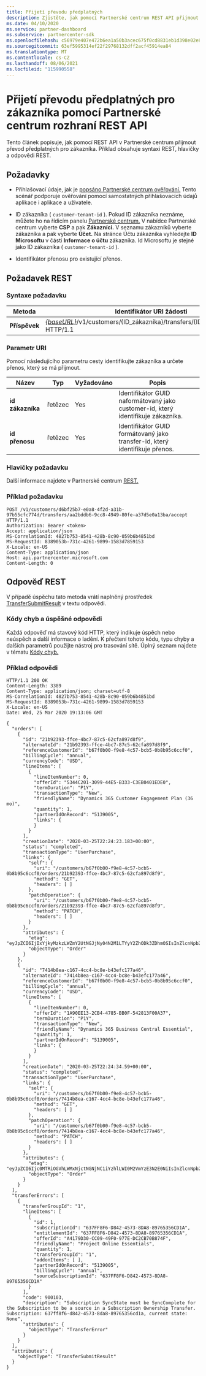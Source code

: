 ```yaml
---
title: Přijetí převodu předplatných
description: Zjistěte, jak pomocí Partnerské centrum REST API přijmout převod předplatných pro zákazníka. Zahrnuje syntaxi požadavku REST, hlavičky a odpovědi REST.
ms.date: 04/10/2020
ms.service: partner-dashboard
ms.subservice: partnercenter-sdk
ms.openlocfilehash: c56979e407e472b6ea1a50b3acec675f0cd8831eb1d398e02e81518286b5a250
ms.sourcegitcommit: 63ef5995314ef22f29768132dff2acf45914ea84
ms.translationtype: MT
ms.contentlocale: cs-CZ
ms.lasthandoff: 08/06/2021
ms.locfileid: "115990558"
---
```

# <a name="accept-a-transfer-of-subscriptions-for-a-customer-using-partner-center-rest-apis"></a>Přijetí převodu předplatných pro zákazníka pomocí Partnerské centrum rozhraní REST API

Tento článek popisuje, jak pomocí REST API v Partnerské centrum přijmout převod předplatných pro zákazníka. Příklad obsahuje syntaxi REST, hlavičky a odpovědi REST.

## <a name="prerequisites"></a>Požadavky

- Přihlašovací údaje, jak je [popsáno Partnerské centrum ověřování.](partner-center-authentication.md) Tento scénář podporuje ověřování pomocí samostatných přihlašovacích údajů aplikace i aplikace a uživatele.

- ID zákazníka ( `customer-tenant-id` ). Pokud ID zákazníka neznáme, můžete ho na řídicím panelu [Partnerské centrum.](https://partner.microsoft.com/dashboard) V nabídce Partnerské centrum vyberte **CSP** a pak **Zákazníci.** V seznamu zákazníků vyberte zákazníka a pak vyberte **Účet.** Na stránce Účtu zákazníka vyhledejte **ID Microsoftu** v části **Informace o účtu** zákazníka. Id Microsoftu je stejné jako ID zákazníka ( `customer-tenant-id` ).

- Identifikátor přenosu pro existující přenos.

## <a name="rest-request"></a>Požadavek REST

### <a name="request-syntax"></a>Syntaxe požadavku

| Metoda   | Identifikátor URI žádosti                                                                                                 |
|----------|-------------------------------------------------------------------------------------------------------------|
| **Příspěvek** | [*{baseURL}*](partner-center-rest-urls.md)/v1/customers/{ID_zákazníka}/transfers/{ID_přenosu}/přijmout HTTP/1.1                    |

### <a name="uri-parameter"></a>Parametr URI

Pomocí následujícího parametru cesty identifikujte zákazníka a určete přenos, který se má přijmout.

| Název            | Typ     | Vyžadováno | Popis                                                            |
|-----------------|----------|----------|------------------------------------------------------------------------|
| **id zákazníka** | řetězec   | Yes      | Identifikátor GUID naformátovaný jako customer-id, který identifikuje zákazníka.             |
| **id přenosu** | řetězec   | Yes      | Identifikátor GUID formátovaný jako transfer-id, který identifikuje přenos.             |

### <a name="request-headers"></a>Hlavičky požadavku

Další informace najdete v Partnerské centrum [REST.](headers.md)

### <a name="request-example"></a>Příklad požadavku

```http
POST /v1/customers/d6bf25b7-e0a8-4f2d-a31b-97b55cfc774d/transfers/aa2bddb6-9cc8-4949-80fe-a37d5e0a13ba/accept HTTP/1.1
Authorization: Bearer <token>
Accept: application/json
MS-CorrelationId: 4827b753-8541-428b-8c90-059b6b4851bd
MS-RequestId: 8389053b-731c-4261-9899-1583d7859153
X-Locale: en-US
Content-Type: application/json
Host: api.partnercenter.microsoft.com
Content-Length: 0

```

## <a name="rest-response"></a>Odpověď REST

V případě úspěchu tato metoda vrátí naplněný prostředek [TransferSubmitResult](transfer-entity-resources.md#transfersubmitresult) v textu odpovědi.

### <a name="response-success-and-error-codes"></a>Kódy chyb a úspěšné odpovědi

Každá odpověď má stavový kód HTTP, který indikuje úspěch nebo neúspěch a další informace o ladění. K přečtení tohoto kódu, typu chyby a dalších parametrů použijte nástroj pro trasování sítě. Úplný seznam najdete v tématu [Kódy chyb.](error-codes.md)

### <a name="response-example"></a>Příklad odpovědi

```http
HTTP/1.1 200 OK
Content-Length: 3389
Content-Type: application/json; charset=utf-8
MS-CorrelationId: 4827b753-8541-428b-8c90-059b6b4851bd
MS-RequestId: 8389053b-731c-4261-9899-1583d7859153
X-Locale: en-US
Date: Wed, 25 Mar 2020 19:13:06 GMT

{
  "orders": [
    {
      "id": "21b92393-ffce-4bc7-87c5-62cfa897d8f9",
      "alternateId": "21b92393-ffce-4bc7-87c5-62cfa897d8f9",
      "referenceCustomerId": "b67f0b00-f9e8-4c57-bcb5-0b8b95c6ccf0",
      "billingCycle": "annual",
      "currencyCode": "USD",
      "lineItems": [
        {
          "lineItemNumber": 0,
          "offerId": "5344C201-3099-44E5-B333-C3EB0401EDE0",
          "termDuration": "P1Y",
          "transactionType": "New",
          "friendlyName": "Dynamics 365 Customer Engagement Plan (36 mo)",
          "quantity": 1,
          "partnerIdOnRecord": "5139005",
          "links": {
          }
        }
      ],
      "creationDate": "2020-03-25T22:24:23.183+00:00",
      "status": "completed",
      "transactionType": "UserPurchase",
      "links": {
        "self": {
          "uri": "/customers/b67f0b00-f9e8-4c57-bcb5-0b8b95c6ccf0/orders/21b92393-ffce-4bc7-87c5-62cfa897d8f9",
          "method": "GET",
          "headers": [ ]
        },
        "patchOperation": {
          "uri": "/customers/b67f0b00-f9e8-4c57-bcb5-0b8b95c6ccf0/orders/21b92393-ffce-4bc7-87c5-62cfa897d8f9",
          "method": "PATCH",
          "headers": [ ]
        }
      },
      "attributes": {
        "etag": "eyJpZCI6IjIxYjkyMzkzLWZmY2UtNGJjNy04N2M1LTYyY2ZhODk3ZDhmOSIsInZlcnNpb24iOjF9",
        "objectType": "Order"
      }
    },
    {
      "id": "7414b8ea-c167-4cc4-bc8e-b43efc177a46",
      "alternateId": "7414b8ea-c167-4cc4-bc8e-b43efc177a46",
      "referenceCustomerId": "b67f0b00-f9e8-4c57-bcb5-0b8b95c6ccf0",
      "billingCycle": "annual",
      "currencyCode": "USD",
      "lineItems": [
        {
          "lineItemNumber": 0,
          "offerId": "1A90EE13-2CB4-4785-BB0F-542813F00A37",
          "termDuration": "P1Y",
          "transactionType": "New",
          "friendlyName": "Dynamics 365 Business Central Essential",
          "quantity": 1,
          "partnerIdOnRecord": "5139005",
          "links": {
          }
        }
      ],
      "creationDate": "2020-03-25T22:24:34.59+00:00",
      "status": "completed",
      "transactionType": "UserPurchase",
      "links": {
        "self": {
          "uri": "/customers/b67f0b00-f9e8-4c57-bcb5-0b8b95c6ccf0/orders/7414b8ea-c167-4cc4-bc8e-b43efc177a46",
          "method": "GET",
          "headers": [ ]
        },
        "patchOperation": {
          "uri": "/customers/b67f0b00-f9e8-4c57-bcb5-0b8b95c6ccf0/orders/7414b8ea-c167-4cc4-bc8e-b43efc177a46",
          "method": "PATCH",
          "headers": [ ]
        }
      },
      "attributes": {
        "etag": "eyJpZCI6Ijc0MTRiOGVhLWMxNjctNGNjNC1iYzhlLWI0M2VmYzE3N2E0NiIsInZlcnNpb24iOjF9",
        "objectType": "Order"
      }
    }
  ],
  "transferErrors": [
    {
      "transferGroupId": "1",
      "lineItems": [
        {
          "id": 1,
          "subscriptionId": "637FF8F6-D842-4573-8DA8-89765356CD1A",
          "entitlementId": "637FF8F6-D842-4573-8DA8-89765356CD1A",
          "offerId": "A4179D30-CC09-49F0-977E-DC2CB70B874F",
          "friendlyName": "Project Online Essentials",
          "quantity": 1,
          "transferGroupId": "1",
          "addonItems": [ ],
          "partnerIdOnRecord": "5139005",
          "billingCycle": "annual",
          "sourceSubscriptionId": "637FF8F6-D842-4573-8DA8-89765356CD1A"
        }
      ],
      "code": 900103,
      "description": "Subscription SyncState must be SyncComplete for the Subscription to be a source in a Subscription Ownership Transfer. Subscription: 637ff8f6-d842-4573-8da8-89765356cd1a, current state: None",
      "attributes": {
        "objectType": "TransferError"
      }
    }
  ],
  "attributes": {
    "objectType": "TransferSubmitResult"
  }
}
```
